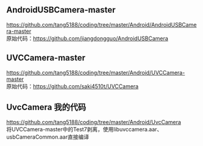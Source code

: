 ## AndroidUSBCamera-master
https://github.com/tang5188/coding/tree/master/Android/AndroidUSBCamera-master <br />
原始代码：https://github.com/jiangdongguo/AndroidUSBCamera

## UVCCamera-master
https://github.com/tang5188/coding/tree/master/Android/UVCCamera-master <br />
原始代码：https://github.com/saki4510t/UVCCamera


## UvcCamera 我的代码
https://github.com/tang5188/coding/tree/master/Android/UvcCamera <br />
将UVCCamera-master中的Test7剥离，使用libuvccamera.aar、usbCameraCommon.aar直接编译
